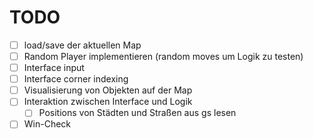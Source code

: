 # TODO
- [ ] load/save der aktuellen Map 
- [ ] Random Player implementieren (random moves um Logik zu testen)
- [ ] Interface input
- [ ] Interface corner indexing
- [ ] Visualisierung von Objekten auf der Map
- [ ] Interaktion zwischen Interface und Logik
  - [ ]  Positions von Städten und Straßen aus gs lesen
- [ ]  Win-Check
